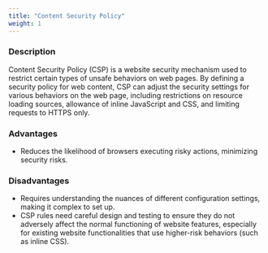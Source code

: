 ```yaml
---
title: "Content Security Policy"
weight: 1
---
```


### **Description**

Content Security Policy (CSP) is a website security mechanism used to restrict certain types of unsafe behaviors on web pages. By defining a security policy for web content, CSP can adjust the security settings for various behaviors on the web page, including restrictions on resource loading sources, allowance of inline JavaScript and CSS, and limiting requests to HTTPS only.

### **Advantages**

- Reduces the likelihood of browsers executing risky actions, minimizing security risks.

### **Disadvantages**

- Requires understanding the nuances of different configuration settings, making it complex to set up.
- CSP rules need careful design and testing to ensure they do not adversely affect the normal functioning of website features, especially for existing website functionalities that use higher-risk behaviors (such as inline CSS).